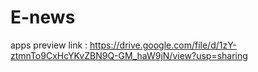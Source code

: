# E-news
apps preview link : https://drive.google.com/file/d/1zY-ztmnTo9CxHcYKvZBN9Q-GM_haW9jN/view?usp=sharing
